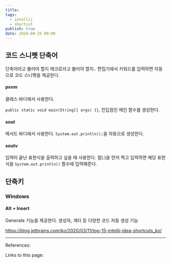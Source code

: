 ```yaml
---
title: 
tags:
  - intellij
  - shortcut
publish: true
date: 2024-09-25 00:00
---
```


## 코드 스니펫 단축어

단축어라고 불러야 할지 매크로라고 불러야 할지.. 편집기에서 키워드를 입력하면 자동으로 코드 스니펫을 제공한다.

#### psvm

클래스 바디에서 사용한다.

`public static void main(String[] args) {}`, 진입점인 메인 함수를 생성한다.

#### sout

메서드 바디에서 사용한다. `System.out.println();`을 자동으로 생성한다.

#### soutv

입력이 끝난 표현식을 출력하고 싶을 때 사용한다. 점(.)을 먼저 찍고 입력하면 해당 표현식을 `System.out.println()` 함수에 입력해준다.

## 단축키

### Windows

#### Alt + Insert

Generate 기능을 제공한다. 생성자, 게터 등 다양한 코드 자동 생성 기능

https://blog.jetbrains.com/ko/2020/03/11/top-15-intellij-idea-shortcuts_ko/

---

References:

Links to this page:

